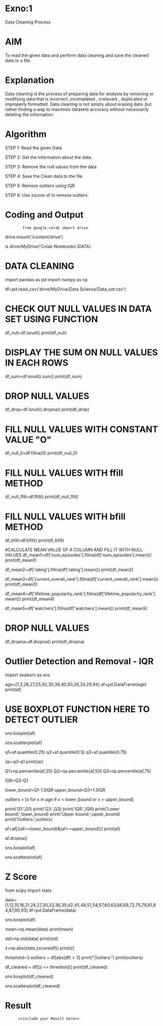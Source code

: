 # Exno:1
Data Cleaning Process

# AIM
To read the given data and perform data cleaning and save the cleaned data to a file.

# Explanation
Data cleaning is the process of preparing data for analysis by removing or modifying data that is incorrect ,incompleted , irrelevant , duplicated or improperly formatted. Data cleaning is not simply about erasing data ,but rather finding a way to maximize datasets accuracy without necessarily deleting the information.

# Algorithm
STEP 1: Read the given Data

STEP 2: Get the information about the data

STEP 3: Remove the null values from the data

STEP 4: Save the Clean data to the file

STEP 5: Remove outliers using IQR

STEP 6: Use zscore of to remove outliers

# Coding and Output
            from google.colab import drive
drive.mount('/content/drive')

ls drive/MyDrive/'Colab Notebooks'/DATA/

# **DATA CLEANING**




import pandas as pd
import numpy as np

df=pd.read_csv('drive/MyDrive/Data Science/Data_set.csv')

# CHECK OUT NULL VALUES IN DATA SET USING FUNCTION
df_null=df.isnull()
print(df_null)

# DISPLAY THE SUM ON NULL VALUES IN EACH ROWS
df_sum=df.isnull().sum()
print(df_sum)

# DROP NULL VALUES
df_drop=df.isnull().dropna()
print(df_drop)

# FILL NULL VALUES WITH CONSTANT VALUE "O"
df_null_0=df.fillna(0)
print(df_null_0)

# FILL NULL VALUES WITH ffill METHOD
df_null_ffill=df.ffill()
print(df_null_ffill)

# FILL NULL VALUES WITH bfill METHOD
df_bfill=df.bfill()
print(df_bfill)

 #CALCULATE MEAN VALUE OF A COLUMN AND FILL IT WITH NULL VALUES
 df_mean1=df['num_episodes'].fillna(df['num_episodes'].mean())
print(df_mean1)

df_mean2=df['rating'].fillna(df['rating'].mean())
print(df_mean2)

df_mean3=df['current_overall_rank'].fillna(df['current_overall_rank'].mean())
print(df_mean3)

df_mean4=df['lifetime_popularity_rank'].fillna(df['lifetime_popularity_rank'].mean())
print(df_mean4)

df_mean5=df['watchers'].fillna(df['watchers'].mean())
print(df_mean5)

# DROP NULL VALUES
df_dropna=df.dropna()
print(df_dropna)

# **Outlier Detection and Removal - IQR**


import seaborn as sns

age=[1,3,28,27,25,92,30,39,40,50,26,24,29,94]
af=pd.DataFrame(age)
print(af)

# USE BOXPLOT FUNCTION HERE TO DETECT OUTLIER
sns.boxplot(af)

sns.scatterplot(af)

q1=af.quantile(0.25)
q2=af.quantile(0.5)
q3=af.quantile(0.75)

iqr=q3-q1
print(iqr)

Q1=np.percentile(af,25)
Q2=np.percentile(af,50)
Q3=np.percentile(af,75)

IQR=Q3-Q1

lower_bound=Q1-1.5*IQR
upper_bound=Q3+1.5*IQR

outliers = [x for x in age if x < lower_bound or x > upper_bound]

print('Q1:',Q1)
print('Q3:',Q3)
print('IQR:',IQR)
print('Lower bound:',lower_bound)
print('Upper bound:',upper_bound)
print('Outliers:',outliers)

af=af[((af>=lower_bound)&(af<=upper_bound))]
print(af)

af.dropna()

sns.boxplot(af)

sns.scatterplot(af)

# **Z Score**

from scipy import stats

data=[1,12,15,18,21,24,27,30,33,36,39,42,45,48,51,54,57,60,63,66,69,72,75,78,81,84,87,90,93]
df=pd.DataFrame(data)

sns.boxplot(df)

mean=np.mean(data)
print(mean)

std=np.std(data)
print(std)

z=np.abs(stats.zscore(df))
print(z)

threshold=3
outliers = df[abs(df) > 3]
print("Outliers:")
print(outliers)

df_cleaned = df[(z <= threshold)]
print(df_cleaned)

sns.boxplot(df_cleaned)

sns.scatterplot(df_cleaned)
# Result
          <<include your Result here>>
